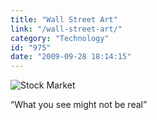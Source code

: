 ```yaml
---
title: "Wall Street Art"
link: "/wall-street-art/"
category: "Technology"
id: "975"
date: "2009-09-28 18:14:15"
---
```


![Stock Market](http://online.wsj.com/media/0928pod11.jpg)

&#8220;What you see might not be real&#8221;
